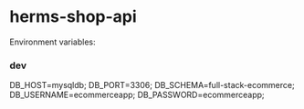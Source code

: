 # herms-shop-api


Environment variables:
### dev
DB_HOST=mysqldb;
DB_PORT=3306;
DB_SCHEMA=full-stack-ecommerce;
DB_USERNAME=ecommerceapp;
DB_PASSWORD=ecommerceapp;